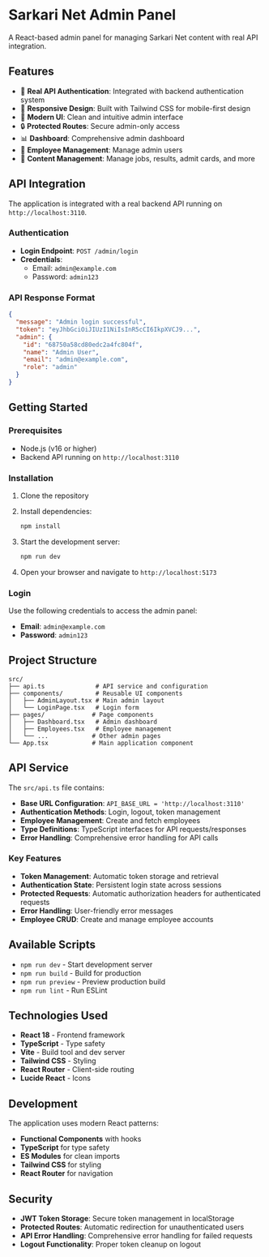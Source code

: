# Sarkari Net Admin Panel

A React-based admin panel for managing Sarkari Net content with real API integration.

## Features

- 🔐 **Real API Authentication**: Integrated with backend authentication system
- 📱 **Responsive Design**: Built with Tailwind CSS for mobile-first design
- 🎨 **Modern UI**: Clean and intuitive admin interface
- 🔒 **Protected Routes**: Secure admin-only access
- 📊 **Dashboard**: Comprehensive admin dashboard
- 👥 **Employee Management**: Manage admin users
- 📰 **Content Management**: Manage jobs, results, admit cards, and more

## API Integration

The application is integrated with a real backend API running on `http://localhost:3110`.

### Authentication

- **Login Endpoint**: `POST /admin/login`
- **Credentials**: 
  - Email: `admin@example.com`
  - Password: `admin123`

### API Response Format

```json
{
  "message": "Admin login successful",
  "token": "eyJhbGciOiJIUzI1NiIsInR5cCI6IkpXVCJ9...",
  "admin": {
    "id": "68750a58cd80edc2a4fc804f",
    "name": "Admin User",
    "email": "admin@example.com",
    "role": "admin"
  }
}
```

## Getting Started

### Prerequisites

- Node.js (v16 or higher)
- Backend API running on `http://localhost:3110`

### Installation

1. Clone the repository
2. Install dependencies:
   ```bash
   npm install
   ```

3. Start the development server:
   ```bash
   npm run dev
   ```

4. Open your browser and navigate to `http://localhost:5173`

### Login

Use the following credentials to access the admin panel:
- **Email**: `admin@example.com`
- **Password**: `admin123`

## Project Structure

```
src/
├── api.ts              # API service and configuration
├── components/         # Reusable UI components
│   ├── AdminLayout.tsx # Main admin layout
│   └── LoginPage.tsx   # Login form
├── pages/             # Page components
│   ├── Dashboard.tsx   # Admin dashboard
│   ├── Employees.tsx   # Employee management
│   └── ...            # Other admin pages
└── App.tsx            # Main application component
```

## API Service

The `src/api.ts` file contains:

- **Base URL Configuration**: `API_BASE_URL = 'http://localhost:3110'`
- **Authentication Methods**: Login, logout, token management
- **Employee Management**: Create and fetch employees
- **Type Definitions**: TypeScript interfaces for API requests/responses
- **Error Handling**: Comprehensive error handling for API calls

### Key Features

- **Token Management**: Automatic token storage and retrieval
- **Authentication State**: Persistent login state across sessions
- **Protected Requests**: Automatic authorization headers for authenticated requests
- **Error Handling**: User-friendly error messages
- **Employee CRUD**: Create and manage employee accounts

## Available Scripts

- `npm run dev` - Start development server
- `npm run build` - Build for production
- `npm run preview` - Preview production build
- `npm run lint` - Run ESLint

## Technologies Used

- **React 18** - Frontend framework
- **TypeScript** - Type safety
- **Vite** - Build tool and dev server
- **Tailwind CSS** - Styling
- **React Router** - Client-side routing
- **Lucide React** - Icons

## Development

The application uses modern React patterns:

- **Functional Components** with hooks
- **TypeScript** for type safety
- **ES Modules** for clean imports
- **Tailwind CSS** for styling
- **React Router** for navigation

## Security

- **JWT Token Storage**: Secure token management in localStorage
- **Protected Routes**: Automatic redirection for unauthenticated users
- **API Error Handling**: Comprehensive error handling for failed requests
- **Logout Functionality**: Proper token cleanup on logout 